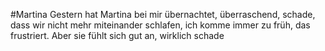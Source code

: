 #Martina
Gestern hat Martina bei mir übernachtet, überraschend, schade, dass wir nicht mehr miteinander schlafen, ich komme immer zu früh, das frustriert. Aber sie fühlt sich gut an, wirklich schade